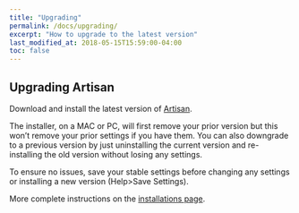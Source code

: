 ```yaml
---
title: "Upgrading"
permalink: /docs/upgrading/
excerpt: "How to upgrade to the latest version"
last_modified_at: 2018-05-15T15:59:00-04:00
toc: false
---
```


## Upgrading Artisan

Download and install the latest version of [Artisan](https://github.com/artisan-roaster-scope/artisan/releases/latest).

The installer, on a MAC or PC, will first remove your prior version but this won’t remove your prior settings if you have them. You can also downgrade to a previous version by just uninstalling the current version and re-installing the old version without losing any settings.    

To ensure no issues, save your stable settings before changing any settings or installing a new version (Help>Save Settings).

More complete instructions on the [installations page](https://artisan-scope.org/docs/installation/).
